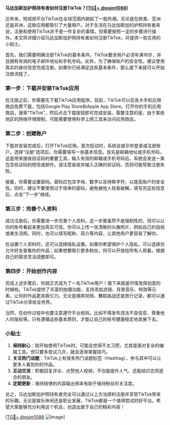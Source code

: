 **马达加斯加护照持有者如何注册TikTok？[[TG💪+ @esim1088](https://t.me/s/esim1088)]**

近年来，短视频平台TikTok在全球范围内掀起了一股热潮。无论是在欧美、亚洲还是非洲，这款应用都吸引了大量用户。对于生活在马达加斯加的护照持有者来说，注册和使用TikTok并不是一件复杂的事情，但需要按照一定的步骤进行操作。本文将详细介绍马达加斯加护照持有者如何注册TikTok，并提供一些实用的小贴士。

首先，我们需要明确注册TikTok的基本条件。TikTok要求用户必须年满16岁，并且拥有有效的电子邮件地址和手机号码。此外，为了确保账户的安全性，建议使用真实的身份信息完成注册。如果你已经满足这些基本条件，那么接下来就可以开始注册流程了。

### 第一步：下载并安装TikTok应用

在注册之前，你需要先下载TikTok应用程序。目前，TikTok可以在各大手机应用商店免费下载，包括Google Play Store和Apple App Store。打开你的手机应用商店，搜索“TikTok”，然后点击下载按钮即可完成安装。需要注意的是，由于某些地区的网络环境限制，可能需要使用科学上网工具来访问应用商店。

### 第二步：创建账户

下载并安装完成后，打开TikTok应用。首次启动时，系统会提示你登录或注册账户。选择“注册”选项后，你需要填写一些基本信息。首先是邮箱地址或手机号码，这是用来接收验证码的重要工具。输入有效的邮箱或手机号码后，系统会发送一条包含验证码的短信或邮件。请注意查收并输入正确的验证码，否则可能导致注册失败。

接着，你需要设置密码。密码应包含字母、数字以及特殊字符，以提高账户的安全性。同时，建议不要使用过于简单的密码，避免被他人轻易破解。填写完这些信息后，点击“下一步”继续。

### 第三步：完善个人资料

成功注册后，你需要进一步完善个人资料。这一步骤虽然不是强制性的，但可以让你的账号看起来更加真实可信。你可以上传一张清晰的头像照片，例如自己的自拍或者生活照。同时，也可以填写昵称、简介等内容，让其他用户更容易了解你。

在设置个人资料时，还可以选择隐私设置。如果你希望保护个人隐私，可以选择仅允许好友查看你的作品；如果想要吸引更多粉丝，则可以开放给所有人观看。根据自己的需求灵活调整即可。

### 第四步：开始创作内容

完成上述步骤后，你就正式成为了一名TikTok用户！接下来就是尽情发挥创意的时候啦。TikTok提供了丰富的拍摄功能，支持添加滤镜、背景音乐、特效等元素，让你的作品更具吸引力。无论是搞笑视频、舞蹈挑战还是旅行记录，都可以通过TikTok分享给全世界。

当然，在创作过程中也要注意遵守平台规则。比如不得发布违法不良信息、尊重他人的版权等。只有遵循这些基本原则，才能让自己的账号健康稳定地发展下去。

### 小贴士

1. **保持耐心**：刚开始使用TikTok时，可能会觉得不太习惯，尤其是面对复杂的编辑工具。但只要多尝试几次，就会逐渐掌握技巧。
2. **关注热门话题**：TikTok上有很多热门话题标签（Hashtag），参与其中可以让更多人看到你的作品。
3. **互动交流**：积极回复评论、点赞他人视频，不仅能提升人气，还能结识志同道合的朋友。
4. **定期更新**：保持规律的内容输出频率有助于维持粉丝的关注度。

总之，马达加斯加护照持有者完全可以通过以上方法顺利注册并享受TikTok带来的乐趣。无论是娱乐休闲还是职业发展，TikTok都是一个值得尝试的好平台。希望大家能够充分利用这个机会，创造出属于自己的精彩内容！

[[TG💪+ @esim1088](https://t.me/s/esim1088) ![Image](https://i.postimg.cc/4NQfJmqS/Snipaste-2025-05-13-00-14-12.png)]
